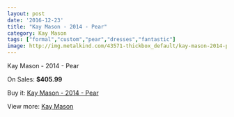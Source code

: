 ```yaml
---
layout: post
date: '2016-12-23'
title: "Kay Mason - 2014 - Pear"
category: Kay Mason
tags: ["formal","custom","pear","dresses","fantastic"]
image: http://img.metalkind.com/43571-thickbox_default/kay-mason-2014-pear.jpg
---
```

Kay Mason - 2014 - Pear

On Sales: **$405.99**
<a href="https://www.metalkind.com/en/kay-mason/12749-kay-mason-2014-pear.html"><amp-img layout="responsive" width="600" height="600" src="//img.metalkind.com/43571-thickbox_default/kay-mason-2014-pear.jpg" alt="Kay Mason - 2014 - Pear 0" /></a>
<a href="https://www.metalkind.com/en/kay-mason/12749-kay-mason-2014-pear.html"><amp-img layout="responsive" width="600" height="600" src="//img.metalkind.com/43572-thickbox_default/kay-mason-2014-pear.jpg" alt="Kay Mason - 2014 - Pear 1" /></a>
<a href="https://www.metalkind.com/en/kay-mason/12749-kay-mason-2014-pear.html"><amp-img layout="responsive" width="600" height="600" src="//img.metalkind.com/43573-thickbox_default/kay-mason-2014-pear.jpg" alt="Kay Mason - 2014 - Pear 2" /></a>
<a href="https://www.metalkind.com/en/kay-mason/12749-kay-mason-2014-pear.html"><amp-img layout="responsive" width="600" height="600" src="//img.metalkind.com/43574-thickbox_default/kay-mason-2014-pear.jpg" alt="Kay Mason - 2014 - Pear 3" /></a>
<a href="https://www.metalkind.com/en/kay-mason/12749-kay-mason-2014-pear.html"><amp-img layout="responsive" width="600" height="600" src="//img.metalkind.com/43575-thickbox_default/kay-mason-2014-pear.jpg" alt="Kay Mason - 2014 - Pear 4" /></a>

Buy it: [Kay Mason - 2014 - Pear](https://www.metalkind.com/en/kay-mason/12749-kay-mason-2014-pear.html "Kay Mason - 2014 - Pear")

View more: [Kay Mason](https://www.metalkind.com/en/68-kay-mason "Kay Mason")